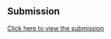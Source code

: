 ## Submission

[Click here to view the submission](https://leetcode.com/problems/remove-nth-node-from-end-of-list/submissions/1615435919/?envType=problem-list-v2&envId=linked-list)